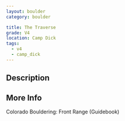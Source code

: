 ```yaml
---
layout: boulder
category: boulder

title: The Traverse
grade: V4
location: Camp Dick
tags:
  - v4
  - camp_dick
---
```


## Description


## More Info
Colorado Bouldering: Front Range (Guidebook)
